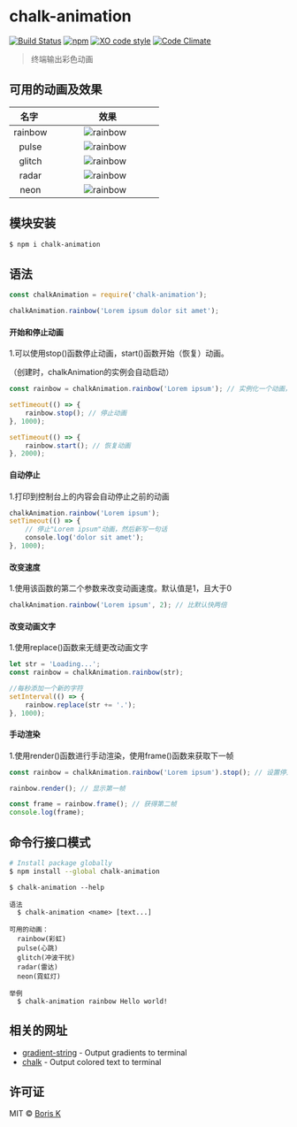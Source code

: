 # chalk-animation

[![Build Status](https://travis-ci.org/bokub/chalk-animation.svg?branch=master)](https://travis-ci.org/bokub/chalk-animation)
[![npm](https://img.shields.io/npm/v/chalk-animation.svg)](https://www.npmjs.com/package/chalk-animation)
[![XO code style](https://img.shields.io/badge/code_style-XO-5ed9c7.svg)](https://github.com/sindresorhus/xo)
[![Code Climate](https://img.shields.io/codeclimate/github/bokub/chalk-animation.svg)](https://codeclimate.com/github/bokub/chalk-animation)

> 终端输出彩色动画


## 可用的动画及效果

|   名字    |                   效果                     |
|:---------:|:------------------------------------------:|
|  rainbow  | ![rainbow](http://i.imgur.com/napdxdn.gif) |
|   pulse   | ![rainbow](http://i.imgur.com/xdaETwr.gif) |
|   glitch  | ![rainbow](http://i.imgur.com/834FJU1.gif) |
|   radar   | ![rainbow](http://i.imgur.com/3bFrtRc.gif) |
|    neon   | ![rainbow](http://i.imgur.com/YdAAroI.gif) |


## 模块安装

```bash
$ npm i chalk-animation
```


## 语法

```javascript
const chalkAnimation = require('chalk-animation');

chalkAnimation.rainbow('Lorem ipsum dolor sit amet');
```

#### 开始和停止动画

1.可以使用stop()函数停止动画，start()函数开始（恢复）动画。

（创建时，chalkAnimation的实例会自动启动）

```javascript
const rainbow = chalkAnimation.rainbow('Lorem ipsum'); // 实例化一个动画，开始动画

setTimeout(() => {
    rainbow.stop(); // 停止动画
}, 1000);

setTimeout(() => {
    rainbow.start(); // 恢复动画
}, 2000);

```

#### 自动停止

1.打印到控制台上的内容会自动停止之前的动画

```javascript
chalkAnimation.rainbow('Lorem ipsum');
setTimeout(() => {
    // 停止"Lorem ipsum"动画，然后新写一句话
    console.log('dolor sit amet');
}, 1000);
```

#### 改变速度

1.使用该函数的第二个参数来改变动画速度。默认值是1，且大于0

```javascript
chalkAnimation.rainbow('Lorem ipsum', 2); // 比默认快两倍
```

#### 改变动画文字

1.使用replace()函数来无缝更改动画文字

```javascript
let str = 'Loading...';
const rainbow = chalkAnimation.rainbow(str);

//每秒添加一个新的字符
setInterval(() => {
	rainbow.replace(str += '.');
}, 1000);
```

#### 手动渲染

1.使用render()函数进行手动渲染，使用frame()函数来获取下一帧

```javascript
const rainbow = chalkAnimation.rainbow('Lorem ipsum').stop(); // 设置停止动画

rainbow.render(); // 显示第一帧

const frame = rainbow.frame(); // 获得第二帧
console.log(frame);
```


## 命令行接口模式

```bash
# Install package globally
$ npm install --global chalk-animation
```

```
$ chalk-animation --help

语法
  $ chalk-animation <name> [text...]

可用的动画：
  rainbow(彩虹)
  pulse(心跳)
  glitch(冲波干扰)
  radar(雷达)
  neon(霓虹灯)

举例
  $ chalk-animation rainbow Hello world!
```


## 相关的网址

- [gradient-string](https://github.com/bokub/gradient-string) - Output gradients to terminal
- [chalk](https://github.com/chalk/chalk) - Output colored text to terminal


## 许可证

MIT © [Boris K](https://github.com/bokub)
